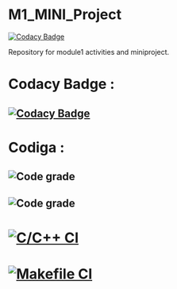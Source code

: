 # M1_MINI_Project

[![Codacy Badge](https://api.codacy.com/project/badge/Grade/b8c6001d3f174feca7dce67ec31b5a98)](https://app.codacy.com/gh/Indrajith-07/M1_MINIProject_Utility?utm_source=github.com&utm_medium=referral&utm_content=Indrajith-07/M1_MINIProject_Utility&utm_campaign=Badge_Grade_Settings)

Repository for module1 activities and miniproject.


# Codacy Badge :
   ## [![Codacy Badge](https://app.codacy.com/project/badge/Grade/b1d3990cb1b741d5b2422c009547ff8e)](https://www.codacy.com/gh/Indrajith-07/M1_MINIProject_Utility/dashboard?utm_source=github.com&amp;utm_medium=referral&amp;utm_content=Indrajith-07/M1_MINIProject_Utility&amp;utm_campaign=Badge_Grade)


# Codiga :
  ## ![Code grade](https://api.codiga.io/project/30967/score/svg)
  ## ![Code grade](https://api.codiga.io/project/30967/status/svg)

# [![C/C++ CI](https://github.com/Indrajith-07/M1_MINIProject_StudentMarksheet/actions/workflows/marksheet.yml/badge.svg)](https://github.com/Indrajith-07/M1_MINIProject_StudentMarksheet/actions/workflows/marksheet.yml)
# [![Makefile CI](https://github.com/Indrajith-07/M1_MINIProject_StudentMarksheet/actions/workflows/makefile.yml/badge.svg)](https://github.com/Indrajith-07/M1_MINIProject_StudentMarksheet/actions/workflows/makefile.yml)
